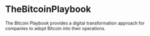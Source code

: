 # TheBitcoinPlaybook
The Bitcoin Playbook provides a digital transformation approach for companies to adopt Bitcoin into their operations.
